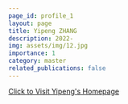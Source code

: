 ```yaml
---
page_id: profile_1
layout: page
title: Yipeng ZHANG
description: 2022-
img: assets/img/12.jpg
importance: 1
category: master
related_publications: false
---
```



[Click to Visit Yipeng's Homepage](https://yipengzhang22.github.io/)
